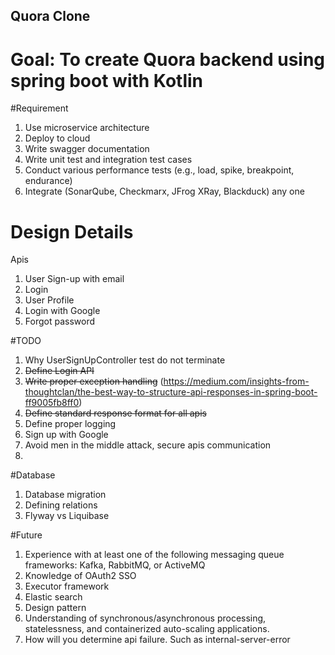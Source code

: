 ## Quora Clone

# Goal: To create Quora backend using spring boot with Kotlin

#Requirement 
1. Use microservice architecture
2. Deploy to cloud 
3. Write swagger documentation
4. Write unit test and integration test cases
5. Conduct various performance tests (e.g., load, spike, breakpoint, endurance)
6. Integrate (SonarQube, Checkmarx, JFrog XRay, Blackduck) any one



# Design Details

Apis 
1. User Sign-up with email
2. Login
3. User Profile
4. Login with Google
5. Forgot password

#TODO
1. Why UserSignUpController test do not terminate
2. ~~Define Login API~~
3. ~~Write proper exception handling~~
   (https://medium.com/insights-from-thoughtclan/the-best-way-to-structure-api-responses-in-spring-boot-ff9005fb8ff0)
4. ~~Define standard response format for all apis~~
5. Define proper logging 
6. Sign up with Google 
7. Avoid men in the middle attack, secure apis communication
8. 


#Database

1. Database migration
2. Defining relations
3. Flyway vs Liquibase


#Future 
1. Experience with at least one of the following messaging queue frameworks: Kafka, RabbitMQ, or ActiveMQ
2. Knowledge of OAuth2 SSO
3. Executor framework
4. Elastic search
5. Design pattern
6. Understanding of synchronous/asynchronous processing, statelessness, and containerized auto-scaling applications.
7. How will you determine api failure. Such as internal-server-error
